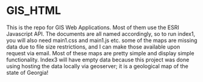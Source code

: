 # GIS_HTML
This is the repo for GIS Web Applications. Most of them use the ESRI Javascript API. 
The documents are all named accordingly, so to run index1, you will also need main1.css and main1.js etc. some of the maps are missing data due to file
size restrictions, and I can make those available upon request via email. Most of these maps are pretty simple and display simple functionality. Index3 will have empty data because this project was done using hosting the data locally via geoserver; it is a geological map of the state of Georgia!
